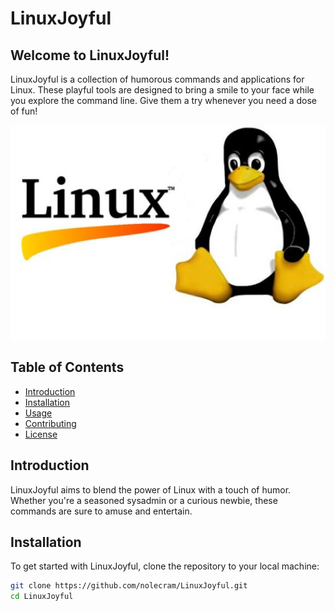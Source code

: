 # LinuxJoyful

## Welcome to LinuxJoyful!

LinuxJoyful is a collection of humorous commands and applications for Linux. These playful tools are designed to bring a smile to your face while you explore the command line. Give them a try whenever you need a dose of fun!

<p align="center">
  <img src="https://github.com/nolecram/LinuxJoyful/blob/main/linuxjoy.jpeg" alt="LinuxJoyful Logo" />
</p>

## Table of Contents

- [Introduction](#introduction)
- [Installation](#installation)
- [Usage](#usage)
- [Contributing](#contributing)
- [License](#license)

## Introduction

LinuxJoyful aims to blend the power of Linux with a touch of humor. Whether you're a seasoned sysadmin or a curious newbie, these commands are sure to amuse and entertain.

## Installation

To get started with LinuxJoyful, clone the repository to your local machine:

```bash
git clone https://github.com/nolecram/LinuxJoyful.git
cd LinuxJoyful
